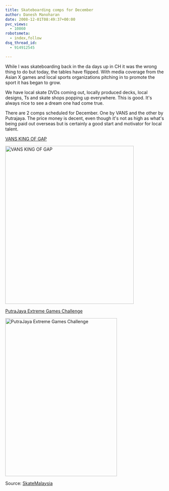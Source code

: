 ```yaml
---
title: Skateboarding comps for December
author: Danesh Manoharan
date: 2008-12-01T08:49:37+00:00
pvc_views:
  - 10860
robotsmeta:
  - index,follow
dsq_thread_id:
  - 914912545

---
```

While I was skateboarding back in the da days up in CH it was the wrong thing to do but today, the tables have flipped. With media coverage from the Asian X games and local sports organizations pitching in to promote the sport it has began to grow.

We have local skate DVDs coming out, locally produced decks, local designs, Ts and skate shops popping up everywhere. This is good. It's always nice to see a dream one had come true.

There are 2 comps scheduled for December. One by VANS and the other by Putrajaya. The price money is decent, even though it's not as high as what's being paid out overseas but is certainly a good start and motivator for local talent.

[VANS KING OF GAP][1]

[<img loading="lazy" src="http://farm4.static.flickr.com/3208/3074068360_e722f653c2.jpg" alt="VANS KING OF GAP" width="407" height="500" />][2]

[PutraJaya Extreme Games Challenge][3]

[<img loading="lazy" src="http://farm4.static.flickr.com/3166/3073231595_27009c39ab.jpg" alt="PutraJaya Extreme Games Challenge" width="354" height="500" />][4]

Source: [SkateMalaysia][5]

 [1]: http://wankedah.proboards49.com/index.cgi?board=newsand&action=display&thread=1026&page=1
 [2]: http://www.flickr.com/photos/dannyportal/3074068360/ "VANS KING OF GAP by Danesh Manoharan, on Flickr"
 [3]: http://wankedah.proboards49.com/index.cgi?board=newsand&action=display&thread=1086
 [4]: http://www.flickr.com/photos/dannyportal/3073231595/ "PutraJaya Extreme Games Challenge by Danesh Manoharan, on Flickr"
 [5]: http://www.skatemalaysia.com/